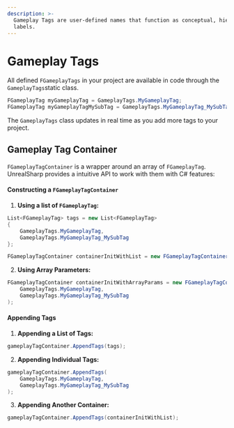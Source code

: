 ```yaml
---
description: >-
  Gameplay Tags are user-defined names that function as conceptual, hierarchical
  labels.
---
```


# Gameplay Tags

All defined `FGameplayTags` in your project are available in code through the `GameplayTags`static class.

```csharp
FGameplayTag myGameplayTag = GameplayTags.MyGameplayTag;
FGameplayTag myGameplayTagMySubTag = GameplayTags.MyGameplayTag_MySubTag;
```

The `GameplayTags` class updates in real time as you add more tags to your project.

## Gameplay Tag Container

`FGameplayTagContainer` is a wrapper around an array of `FGameplayTag`. UnrealSharp provides a intuitive API to work with them with C# features:

#### Constructing a `FGameplayTagContainer`

1. **Using a list of `FGameplayTag`:**

```csharp
List<FGameplayTag> tags = new List<FGameplayTag>
{
    GameplayTags.MyGameplayTag,
    GameplayTags.MyGameplayTag_MySubTag
};

FGameplayTagContainer containerInitWithList = new FGameplayTagContainer(tags);
```

2. **Using Array Parameters:**

```csharp
FGameplayTagContainer containerInitWithArrayParams = new FGameplayTagContainer(
    GameplayTags.MyGameplayTag,
    GameplayTags.MyGameplayTag_MySubTag
);
```

#### Appending Tags

1. **Appending a List of Tags:**

```csharp
gameplayTagContainer.AppendTags(tags);
```

2. **Appending Individual Tags:**

```csharp
gameplayTagContainer.AppendTags(
    GameplayTags.MyGameplayTag,
    GameplayTags.MyGameplayTag_MySubTag
);
```

3. **Appending Another Container:**

```csharp
gameplayTagContainer.AppendTags(containerInitWithList);
```
